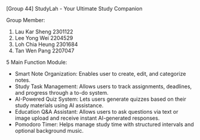 [Group 44] StudyLah - Your Ultimate Study Companion

Group Member:
1. Lau Kar Sheng   2301122
2. Lee Yong Wei    2204529
3. Loh Chia Heung  2301684
4. Tan Wen Pang    2207047

5 Main Function Module:
- Smart Note Organization: Enables user to create, edit, and categorize notes. 
- Study Task Management: Allows users to track assignments, deadlines, and progress through a to-do system. 
- AI-Powered Quiz System: Lets users generate quizzes based on their study materials using AI assistance. 
- Education Q&A Assistant: Allows users to ask questions via text or image upload and receive instant AI-generated responses. 
- Pomodoro Timer: Helps manage study time with structured intervals and optional background music. 
